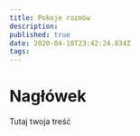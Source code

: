 ```yaml
---
title: Pokoje rozmów
description: 
published: true
date: 2020-04-10T23:42:24.834Z
tags: 
---
```


# Nagłówek
Tutaj twoja treść